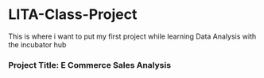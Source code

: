 # LITA-Class-Project
This is where i want to put my first project while learning Data Analysis with the incubator hub

### Project Title: E Commerce Sales Analysis
